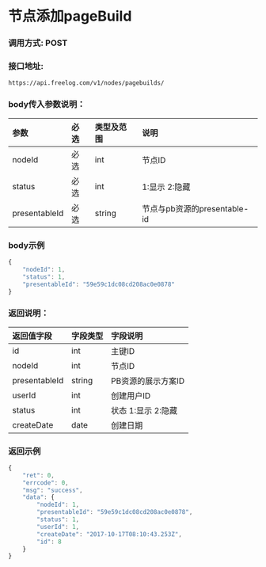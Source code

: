 # 节点添加pageBuild

### 调用方式: POST

### 接口地址:

```
https://api.freelog.com/v1/nodes/pagebuilds/
```

### body传入参数说明：

| 参数 | 必选 | 类型及范围 | 说明 |
| :--- | :--- | :--- | :--- |
|nodeId|必选|int|节点ID
|status|必选|int|1:显示 2:隐藏
|presentableId|必选|string|节点与pb资源的presentable-id

### body示例

```js
{
    "nodeId": 1,
    "status": 1,
    "presentableId": "59e59c1dc08cd208ac0e0878"
}
```

### 返回说明：

| 返回值字段 | 字段类型 | 字段说明 |
| :--- | :--- | :--- |
| id | int| 主键ID |
| nodeId | int| 节点ID |
| presentableId | string | PB资源的展示方案ID|
| userId | int| 创建用户ID |
| status | int| 状态 1:显示 2:隐藏 |
| createDate| date|创建日期|


### 返回示例

```js
{
    "ret": 0,
    "errcode": 0,
    "msg": "success",
    "data": {
        "nodeId": 1,
        "presentableId": "59e59c1dc08cd208ac0e0878",
        "status": 1,
        "userId": 1,
        "createDate": "2017-10-17T08:10:43.253Z",
        "id": 8
    }
}
```